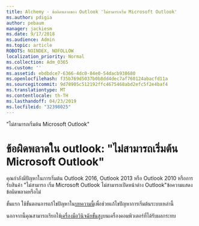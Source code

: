 ```yaml
---
title: Alchemy - ข้อผิดพลาดของ Outlook 'ไม่สามารถเริ่ม Microsoft Outlook'
ms.author: pdigia
author: pebaum
manager: jackiesm
ms.date: 9/17/2018
ms.audience: Admin
ms.topic: article
ROBOTS: NOINDEX, NOFOLLOW
localization_priority: Normal
ms.collection: Adm_O365
ms.custom: ''
ms.assetid: ebdbdce7-6366-4dc0-84e0-54dacb938680
ms.openlocfilehash: f35b769d5037b0b8dd4dec7af760124abacfd11a
ms.sourcegitcommit: 9d78905c512192ffc4675468abd2efc5f2e4baf4
ms.translationtype: MT
ms.contentlocale: th-TH
ms.lasthandoff: 04/23/2019
ms.locfileid: "32398025"
---
```

"ไม่สามารถเริ่มต้น Microsoft Outlook"

# <a name="outlook-error-cannot-start-microsoft-outlook"></a>ข้อผิดพลาดใน outlook: "ไม่สามารถเริ่มต้น Microsoft Outlook"

คุณกำลังมีปัญหาในการเริ่มต้น Outlook 2016, Outlook 2013 หรือ Outlook 2010 หรือการรับสินค้า "ไม่สามารถ เริ่ม Microsoft Outlook ไม่สามารถเปิดหน้าต่าง Outlook"ข้อความแสดงข้อผิดพลาดหรือไม่
  
ขั้นแรก ใช้ขั้นตอนการแก้ไขปัญหาใน[บทความนี้](https://support.office.com/article/I-can-t-start-Microsoft-Outlook-2016-2013-or-2010-or-receive-the-error-Cannot-start-Microsoft-Office-Outlook-Cannot-open-the-Outlook-Window-d1f69da6-b333-4650-97bf-4d77bd7abb85)เพื่อช่วยแก้ไขปัญหาการเริ่มต้นระบบเหล่านี้ 
  
นอกจากนี้คุณสามารถเรียกใช้[เครื่องมือวินิจฉัยขั้นสูง](https://aka.ms/SaRA-OutlookAdvDiagnostics)บนเครื่องคอมพิวเตอร์ที่ได้รับผลกระทบ 
  

